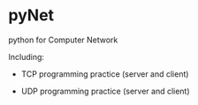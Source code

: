# pyNet
python for Computer Network

Including: 

- TCP programming practice (server and client)

- UDP programming practice (server and client)
